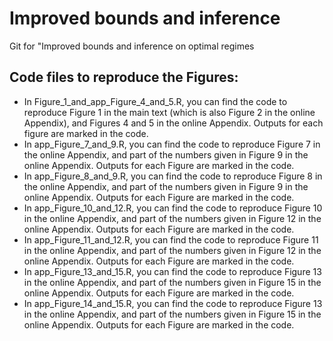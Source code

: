 # Improved bounds and inference
 Git for "Improved bounds and inference on optimal regimes

## Code files to reproduce the Figures:
- In Figure_1_and_app_Figure_4_and_5.R, you can find the code to reproduce Figure 1 in the main text (which is also Figure 2 in the online Appendix), and Figures 4 and 5 in the online Appendix. Outputs for each figure are marked in the code.
- In app_Figure_7_and_9.R, you can find the code to reproduce Figure 7 in the online Appendix, and part of the numbers given in Figure 9 in the online Appendix. Outputs for each Figure are marked in the code.
- In app_Figure_8_and_9.R, you can find the code to reproduce Figure 8 in the online Appendix, and part of the numbers given in Figure 9 in the online Appendix. Outputs for each Figure are marked in the code.
- In app_Figure_10_and_12.R, you can find the code to reproduce Figure 10 in the online Appendix, and part of the numbers given in Figure 12 in the online Appendix. Outputs for each Figure are marked in the code.
- In app_Figure_11_and_12.R, you can find the code to reproduce Figure 11 in the online Appendix, and part of the numbers given in Figure 12 in the online Appendix. Outputs for each Figure are marked in the code.
- In app_Figure_13_and_15.R, you can find the code to reproduce Figure 13 in the online Appendix, and part of the numbers given in Figure 15 in the online Appendix. Outputs for each Figure are marked in the code.
- In app_Figure_14_and_15.R, you can find the code to reproduce Figure 13 in the online Appendix, and part of the numbers given in Figure 15 in the online Appendix. Outputs for each Figure are marked in the code. 
